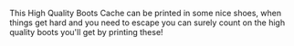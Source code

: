 This High Quality Boots Cache can be printed in some nice shoes, when things get hard and you need to escape you can surely count on the high quality boots you'll get by printing these!